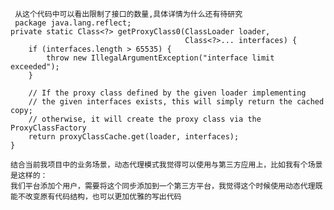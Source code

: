      从这个代码中可以看出限制了接口的数量,具体详情为什么还有待研究
     package java.lang.reflect;
    private static Class<?> getProxyClass0(ClassLoader loader,
                                           Class<?>... interfaces) {
        if (interfaces.length > 65535) {
            throw new IllegalArgumentException("interface limit exceeded");
        }

        // If the proxy class defined by the given loader implementing
        // the given interfaces exists, this will simply return the cached copy;
        // otherwise, it will create the proxy class via the ProxyClassFactory
        return proxyClassCache.get(loader, interfaces);
    }
    
    结合当前我项目中的业务场景，动态代理模式我觉得可以使用与第三方应用上，比如我有个场景是这样的：
    我们平台添加个用户，需要将这个同步添加到一个第三方平台，我觉得这个时候使用动态代理既能不改变原有代码结构，也可以更加优雅的写出代码
